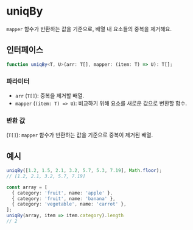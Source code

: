 # uniqBy

`mapper` 함수가 반환하는 값을 기준으로, 배열 내 요소들의 중복을 제거해요.

## 인터페이스

```typescript
function uniqBy<T, U>(arr: T[], mapper: (item: T) => U): T[];
```

### 파라미터

- `arr` (`T[]`): 중복을 제거할 배열.
- `mapper` (`(item: T) => U`): 비교하기 위해 요소를 새로운 값으로 변환할 함수.

### 반환 값

(`T[]`): `mapper` 함수가 반환하는 값을 기준으로 중복이 제거된 배열.

## 예시

```typescript
uniqBy([1.2, 1.5, 2.1, 3.2, 5.7, 5.3, 7.19], Math.floor);
// [1.2, 2.1, 3.2, 5.7, 7.19]
```

```typescript
const array = [
  { category: 'fruit', name: 'apple' },
  { category: 'fruit', name: 'banana' },
  { category: 'vegetable', name: 'carrot' },
];
uniqBy(array, item => item.category).length
// 2
```